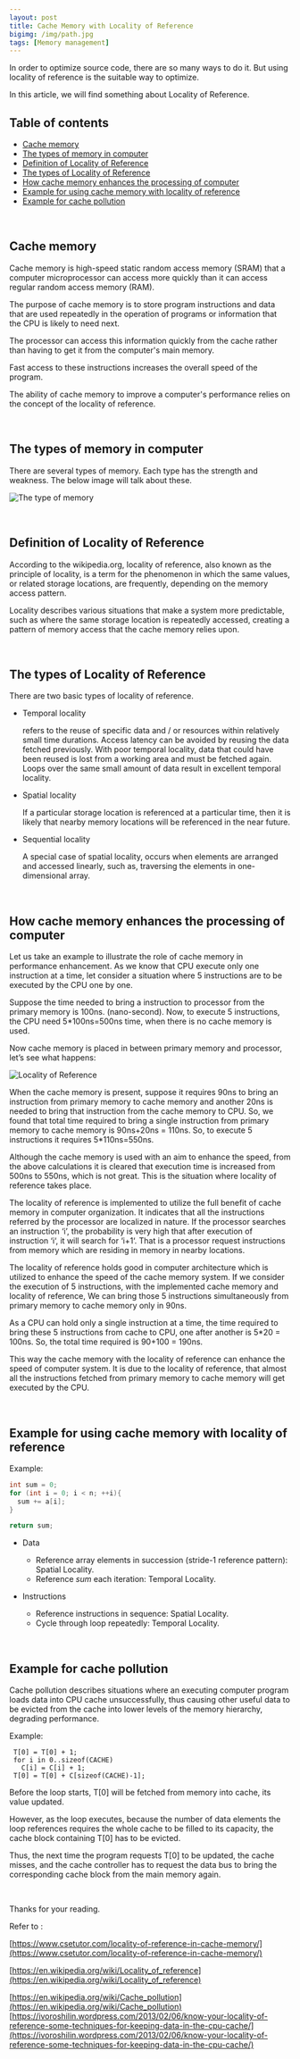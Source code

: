 ```yaml
---
layout: post
title: Cache Memory with Locality of Reference
bigimg: /img/path.jpg
tags: [Memory management]
---
```


In order to optimize source code, there are so many ways to do it. But using locality of reference is the suitable way to optimize.

In this article, we will find something about Locality of Reference.

## Table of contents
- [Cache memory](#cache-memory)
- [The types of memory in computer](#the-types-of-memory-in-computer)
- [Definition of Locality of Reference](#definition-of-locality-of-reference)
- [The types of Locality of Reference](#the-types-of-locality-of-reference)
- [How cache memory enhances the processing of computer](#how-cache-memory-enhances-the-processing-of-computer)
- [Example for using cache memory with locality of reference](#example-for-using-cache-memory-with-locality-of-reference)
- [Example for cache pollution](#example-for-cache-pollution)

<br>

## Cache memory

Cache memory is high-speed static random access memory (SRAM) that a computer microprocessor can access more quickly than it can access regular random access memory (RAM).

The purpose of cache memory is to store program instructions and data that are used repeatedly in the operation of programs or information that the CPU is likely to need next. 

The processor can access this information quickly from the cache rather than having to get it from the computer's main memory. 

Fast access to these instructions increases the overall speed of the program. 

The ability of cache memory to improve a computer's performance relies on the concept of the locality of reference. 

<br>

## The types of memory in computer

There are several types of memory. Each type has the strength and weakness. The below image will talk about these. 

![The type of memory](/img/type-memory.png)

<br>

## Definition of Locality of Reference
According to the wikipedia.org, locality of reference, also known as the principle of locality, is a term for the phenomenon in which the same values, or related storage locations, are frequently, depending on the memory access pattern. 

Locality describes various situations that make a system more predictable, such as where the same storage location is repeatedly accessed, creating a pattern of memory access that the cache memory relies upon.

<br>

## The types of Locality of Reference
There are two basic types of locality of reference. 

- Temporal locality
  
  refers to the reuse of specific data and / or resources within relatively small time durations. Access latency can be avoided by reusing the data fetched previously. With poor temporal locality, data that could have been reused is lost from a working area and must be fetched again. Loops over the same small amount of data result in excellent temporal locality.
  
- Spatial locality

  If a particular storage location is referenced at a particular time, then it is likely that nearby memory locations will be referenced in the near future. 

- Sequential locality

  A special case of spatial locality, occurs when elements are arranged and accessed linearly, such as, traversing the elements in one-dimensional array. 

<br>

## How cache memory enhances the processing of computer

Let us take an example to illustrate the role of cache memory in performance enhancement. As we know that CPU execute only one instruction at a time, let consider a situation where 5 instructions are to be executed by the CPU one by one.

Suppose the time needed to bring a instruction to processor from the primary memory is 100ns. (nano-second). Now, to execute 5 instructions, the CPU need 5*100ns=500ns time, when there is no cache memory is used.

Now cache memory is placed in between primary memory and processor, let’s see what happens:

![Locality of Reference](/img/locality-of-reference.png)

When the cache memory is present, suppose it requires 90ns to bring an instruction from primary memory to cache memory and another 20ns is needed to bring that instruction from the cache memory to CPU. So, we found that total time required to bring a single instruction from primary memory to cache memory is 90ns+20ns = 110ns. So, to execute 5 instructions it requires 5*110ns=550ns.

Although the cache memory is used with an aim to enhance the speed, from the above calculations it is cleared that execution time is increased from 500ns to 550ns, which is not great. This is the situation where locality of reference takes place.


The locality of reference is implemented to utilize the full benefit of cache memory in computer organization. It indicates that all the instructions referred by the processor are localized in nature. If the processor searches an instruction ‘i’, the probability is very high that after execution of instruction ‘i‘, it will search for ‘i+1‘. That is a processor request instructions from memory which are residing in memory in nearby locations.


The locality of reference holds good in computer architecture which is utilized to enhance the speed of the cache memory system. If we consider the execution of 5 instructions, with the implemented cache memory and locality of reference, We can bring those 5 instructions simultaneously from primary memory to cache memory only in 90ns.

As a CPU can hold only a single instruction at a time, the time required to bring these 5 instructions from cache to CPU, one after another is 5*20 = 100ns. So, the total time required is 90+100 = 190ns.

This way the cache memory with the locality of reference can enhance the speed of computer system. It is due to the locality of reference, that almost all the instructions fetched from primary memory to cache memory will get executed by the CPU.

<br>

## Example for using cache memory with locality of reference

Example: 
```C++
int sum = 0; 
for (int i = 0; i < n; ++i){
  sum += a[i];
}

return sum;
```

- Data

  - Reference array elements in succession (stride-1 reference pattern): Spatial Locality.
  - Reference *sum* each iteration: Temporal Locality.

- Instructions

  - Reference instructions in sequence: Spatial Locality. 
  - Cycle through loop repeatedly: Temporal Locality.

<br>

## Example for cache pollution

Cache pollution describes situations where an executing computer program loads data into CPU cache unsuccessfully, thus causing other useful data to be evicted from the cache into lower levels of the memory hierarchy, degrading performance. 

Example: 
```
 T[0] = T[0] + 1;
 for i in 0..sizeof(CACHE)
   C[i] = C[i] + 1;
 T[0] = T[0] + C[sizeof(CACHE)-1];
```

Before the loop starts, T[0] will be fetched from memory into cache, its value updated. 

However, as the loop executes, because the number of data elements the loop references requires the whole cache to be filled to its capacity, the cache block containing T[0] has to be evicted. 

Thus, the next time the program requests T[0] to be updated, the cache misses, and the cache controller has to request the data bus to bring the corresponding cache block from the main memory again. 

<br>

Thanks for your reading.

Refer to :

 [https://www.csetutor.com/locality-of-reference-in-cache-memory/](https://www.csetutor.com/locality-of-reference-in-cache-memory/)

 [https://en.wikipedia.org/wiki/Locality_of_reference](https://en.wikipedia.org/wiki/Locality_of_reference)

 [https://en.wikipedia.org/wiki/Cache_pollution](https://en.wikipedia.org/wiki/Cache_pollution)
[https://ivoroshilin.wordpress.com/2013/02/06/know-your-locality-of-reference-some-techniques-for-keeping-data-in-the-cpu-cache/](https://ivoroshilin.wordpress.com/2013/02/06/know-your-locality-of-reference-some-techniques-for-keeping-data-in-the-cpu-cache/)